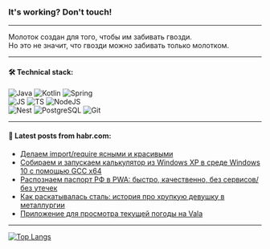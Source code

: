 ### It's working? Don't touch!

---
Молоток создан для того, чтобы им забивать гвозди. <br>
Но это не значит, что гвозди можно забивать только молотком.

---

#### 🛠️ Technical stack:

![Java](https://img.shields.io/badge/Java-informational?logo=Oracle&style=flat&logoColor=white&color=FF4500)
![Kotlin](https://img.shields.io/badge/Kotlin-informational?logo=Kotlin&style=flat&logoColor=white&color=774D97)
![Spring](https://img.shields.io/badge/SpringBoot-informational?logo=SpringBoot&style=flat&logoColor=white&color=6DB33F) <br>
![JS](https://img.shields.io/badge/JS-informational?logo=javaScript&style=flat&logoColor=black&color=F7Df1E)
![TS](https://img.shields.io/badge/TypeScript-informational?logo=typeScript&style=flat&logoColor=black&color=0667A8)
![NodeJS](https://img.shields.io/badge/NodeJS-informational?logo=node.js&style=flat&logoColor=white&color=70A760) <br>
![Nest](https://img.shields.io/badge/NestJS-informational?logo=NestJS&style=flat&logoColor=white&color=E0234E)
![PostgreSQL](https://img.shields.io/badge/PostgreSQL-informational?logo=PostgreSQL&style=flat&logoColor=white&color=DAA520)
![Git](https://img.shields.io/badge/Git-informational?logo=git&style=flat&logoColor=white&color=778899)

___

#### 💬 Latest posts from habr.com:

<!-- BLOG-POST-LIST:START -->
- [Делаем import/require ясными и красивыми](https://habr.com/ru/articles/758514/?utm_source=habrahabr&utm_medium=rss&utm_campaign=758514)
- [Собираем и запускаем калькулятор из Windows XP в среде Windows 10 c помощью GCC x64](https://habr.com/ru/articles/755752/?utm_source=habrahabr&utm_medium=rss&utm_campaign=755752)
- [Распознаем паспорт РФ в PWA: быстро, качественно, без сервисов/без утечек](https://habr.com/ru/companies/smartengines/articles/752034/?utm_source=habrahabr&utm_medium=rss&utm_campaign=752034)
- [Как раскатывалась сталь: история про хрупкую девушку в металлургии](https://habr.com/ru/companies/jetinfosystems/articles/758656/?utm_source=habrahabr&utm_medium=rss&utm_campaign=758656)
- [Приложение для просмотра текущей погоды на Vala](https://habr.com/ru/companies/first/articles/757814/?utm_source=habrahabr&utm_medium=rss&utm_campaign=757814)
<!-- BLOG-POST-LIST:END -->

---
[![Top Langs](https://github-readme-stats-git-master-advtsetting-gmailcom.vercel.app/api/top-langs/?username=zloylis&langs_count=10&hide_title=false&title_color=e6edf3&size_weight=0.5&count_weight=0.5&layout=compact&hide_border=true&theme=dracula)](https://github.com/zloylis)

<!-- ![GitHub stats](https://github-readme-stats-git-master-advtsetting-gmailcom.vercel.app/api?username=zloylis&show_icons=true&hide_border=true&theme=dracula&hide_title=true&include_all_commits=true&count_private=true&hide=contribs&hide_rank=true) -->

